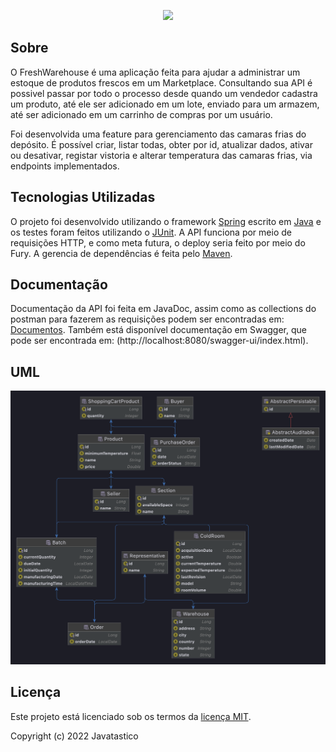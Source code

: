 <p align="center">
        <img src="https://avatars.githubusercontent.com/u/109238400?s=400&u=e5b242311297e5a0b1c2a7e4efd42d523c158b59&v=4">
</p>

## Sobre

O FreshWarehouse é uma aplicação feita para ajudar a administrar um estoque de produtos frescos em um Marketplace. Consultando sua API é possivel passar por todo o processo desde quando um vendedor cadastra um produto, até ele ser adicionado em um lote, enviado para um armazem, até ser adicionado em um carrinho de compras por um usuário.

Foi desenvolvida uma feature para gerenciamento das camaras frias do depósito. É possível criar, listar todas, obter por id, atualizar dados, ativar ou desativar, registar vistoria e alterar temperatura das camaras frias, via endpoints implementados.


## Tecnologias Utilizadas

O projeto foi desenvolvido utilizando o framework [Spring](https://spring.io/projects/spring-boot) escrito em [Java](https://www.java.com/pt-BR/) e os testes foram feitos utilizando o [JUnit](https://junit.org/junit5/). A API funciona por meio de requisições HTTP, e como meta futura, o deploy seria feito por meio do Fury. A gerencia de dependências é feita pelo [Maven](https://maven.apache.org/).

## Documentação

Documentação da API foi feita em JavaDoc, assim como as collections do postman para fazerem as requisições podem ser encontradas em: [Documentos](https://github.com/javatastico/freshWarehouse/tree/develop/Documents).
Também está disponível documentação em Swagger, que pode ser encontrada em: 
(http://localhost:8080/swagger-ui/index.html).


## UML

<p align="center">
  <img src="https://github.com/ALyssaccs/freshWarehouse-Angelica/blob/develop/Documents/freshWarehouse-entities.png?raw=true">
</p>

## Licença

Este projeto está licenciado sob os termos da [licença MIT](https://github.com/javatastico/freshWarehouse/blob/develop/LICENSE).

Copyright (c) 2022 Javatastico
